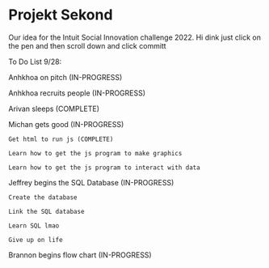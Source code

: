# Projekt Sekond
Our idea for the Intuit Social Innovation challenge 2022.
Hi dink just click on the pen and then scroll down and click committ

To Do List 9/28:

Anhkhoa on pitch (IN-PROGRESS)

Anhkhoa recruits people (IN-PROGRESS)

Arivan sleeps (COMPLETE)

Michan gets good (IN-PROGRESS)

    Get html to run js (COMPLETE)
    
    Learn how to get the js program to make graphics
    
    Learn how to get the js program to interact with data
    
    
Jeffrey begins the SQL Database (IN-PROGRESS)

    Create the database
    
    Link the SQL database
    
    Learn SQL lmao
    
    Give up on life
    
Brannon begins flow chart (IN-PROGRESS)
